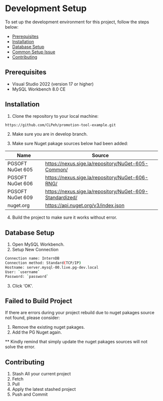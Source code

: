 # Development Setup
To set up the development environment for this project, follow the steps below:
- [Prerequisites](#prerequisites)
- [Installation](#installation)
- [Database Setup](#database-setup)
- [Common Setup Issue](#failed-to-build-project)
- [Contributing](#contributing)

## Prerequisites
- Visual Studio 2022 (version 17 or higher)
- MySQL Workbench 8.0 CE

## Installation
1. Clone the repository to your local machine:
```sh
https://github.com/CLPeh/promotion-tool-example.git
```

2. Make sure you are in develop branch.

3. Make sure Nuget pakage sources below had been added:

| Name | Source |
| ------ | ------ |
| PGSOFT NuGet 605 | https://nexus.sige.la/repository/NuGet-605-Common/ |
| PGSOFT NuGet 606 | https://nexus.sige.la/repository/NuGet-606-RNG/ |
| PGSOFT NuGet 609 | https://nexus.sige.la/repository/NuGet-609-Standardized/ |
| nuget.org | https://api.nuget.org/v3/index.json |

4. Build the project to make sure it works without error.

## Database Setup
1. Open MySQL Workbench.
2. Setup New Connection
```sh
Connection name: InternDB
Connection method: Standard(TCP/IP)
Hostname: server.mysql-00.live.pg-dev.local
User: `username`
Password: `password`
```

3. Click 'OK'.

## Failed to Build Project
If there are errors during your project rebuild due to nuget pakages source not found, please consider:
1. Remove the existing nuget pakages.
2. Add the PG Nuget again.

** Kindly remind that simply update the nuget pakages sources will not solve the error.

## Contributing
1. Stash All your current project
2. Fetch
3. Pull
4. Apply the latest stashed project
5. Push and Commit
